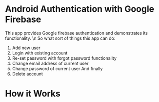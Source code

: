 # Android Authentication with Google Firebase

This app provides Google firebase authentication and demonstrates its functionality.
\n
So what sort of things this app can do:
1. Add new user
2. Login with existing account
3. Re-set password with forgot password functionality
4. Change email address of current user
5. Change password of current user
And finally
6. Delete account

# How it Works
